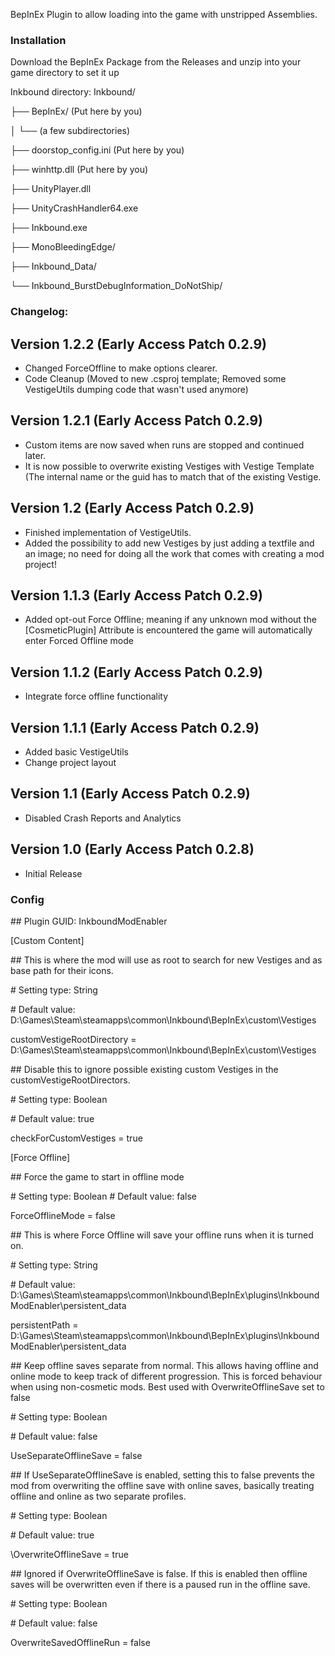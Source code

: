 BepInEx Plugin to allow loading into the game with unstripped Assemblies.

### Installation

Download the BepInEx Package from the Releases and unzip into your game directory to set it up

Inkbound directory:
Inkbound/

├── BepInEx/ (Put here by you)

│ └── (a few subdirectories)

├── doorstop_config.ini			(Put here by you)

├── winhttp.dll					(Put here by you)

├── UnityPlayer.dll

├── UnityCrashHandler64.exe

├── Inkbound.exe

├── MonoBleedingEdge/

├── Inkbound_Data/

└── Inkbound_BurstDebugInformation_DoNotShip/

### Changelog:
## Version 1.2.2 (Early Access Patch 0.2.9)
- Changed ForceOffline to make options clearer.
- Code Cleanup (Moved to new .csproj template; Removed some VestigeUtils dumping code that wasn't used anymore)

## Version 1.2.1 (Early Access Patch 0.2.9)
- Custom items are now saved when runs are stopped and continued later.
- It is now possible to overwrite existing Vestiges with Vestige Template (The internal name or the guid has to match that of the existing Vestige.

## Version 1.2 (Early Access Patch 0.2.9)
- Finished implementation of VestigeUtils.
- Added the possibility to add new Vestiges by just adding a textfile and an image; no need for doing all the work that comes with creating a mod project!

## Version 1.1.3 (Early Access Patch 0.2.9)
- Added opt-out Force Offline; meaning if any unknown mod without the [CosmeticPlugin] Attribute is encountered the game will automatically enter Forced Offline mode

## Version 1.1.2 (Early Access Patch 0.2.9)
- Integrate force offline functionality

## Version 1.1.1 (Early Access Patch 0.2.9)
- Added basic VestigeUtils
- Change project layout

## Version 1.1 (Early Access Patch 0.2.9)
- Disabled Crash Reports and Analytics

## Version 1.0 (Early Access Patch 0.2.8)
- Initial Release

### Config
\#\# Plugin GUID: InkboundModEnabler

[Custom Content]

\#\# This is where the mod will use as root to search for new Vestiges and as base path for their icons.

\# Setting type: String

\# Default value: D:\Games\Steam\steamapps\common\Inkbound\BepInEx\custom\Vestiges

customVestigeRootDirectory = D:\Games\Steam\steamapps\common\Inkbound\BepInEx\custom\Vestiges

\#\# Disable this to ignore possible existing custom Vestiges in the customVestigeRootDirectors.

\# Setting type: Boolean

\# Default value: true

checkForCustomVestiges = true

[Force Offline]

\#\# Force the game to start in offline mode

\# Setting type: Boolean
\# Default value: false

ForceOfflineMode = false

\#\# This is where Force Offline will save your offline runs when it is turned on.

\# Setting type: String

\# Default value: D:\Games\Steam\steamapps\common\Inkbound\BepInEx\plugins\InkboundModEnabler\persistent_data

persistentPath = D:\Games\Steam\steamapps\common\Inkbound\BepInEx\plugins\InkboundModEnabler\persistent_data

\#\# Keep offline saves separate from normal. This allows having offline and online mode to keep track of different progression. This is forced behaviour when using non-cosmetic mods. Best used with OverwriteOfflineSave set to false

\# Setting type: Boolean

\# Default value: false

UseSeparateOfflineSave = false

\#\# If UseSeparateOfflineSave is enabled, setting this to false prevents the mod from overwriting the offline save with online saves, basically treating offline and online as two separate profiles.

\# Setting type: Boolean

\# Default value: true

\OverwriteOfflineSave = true

\#\# Ignored if OverwriteOfflineSave is false. If this is enabled then offline saves will be overwritten even if there is a paused run in the offline save.

\# Setting type: Boolean

\# Default value: false

OverwriteSavedOfflineRun = false

